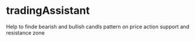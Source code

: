 # tradingAssistant
 Help to finde bearish and bullish candls pattern on price action support and resistance zone 
